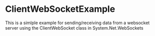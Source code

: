 # ClientWebSocketExample
This is a simlple example for sending/receiving data from a websocket server using the ClientWebSocket class in System.Net.WebSockets
